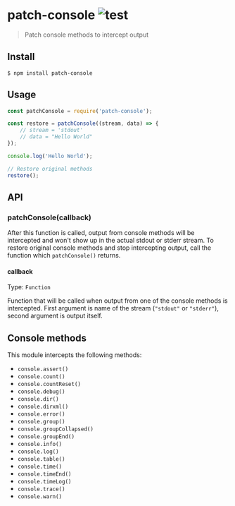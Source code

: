 # patch-console ![test](https://github.com/vadimdemedes/patch-console/workflows/test/badge.svg)

> Patch console methods to intercept output

## Install

```
$ npm install patch-console
```

## Usage

```js
const patchConsole = require('patch-console');

const restore = patchConsole((stream, data) => {
	// stream = 'stdout'
	// data = "Hello World"
});

console.log('Hello World');

// Restore original methods
restore();
```

## API

### patchConsole(callback)

After this function is called, output from console methods will be intercepted and won't show up in the actual stdout or stderr stream.
To restore original console methods and stop intercepting output, call the function which `patchConsole()` returns.

#### callback

Type: `Function`

Function that will be called when output from one of the console methods is intercepted.
First argument is name of the stream (`"stdout"` or `"stderr"`), second argument is output itself.

## Console methods

This module intercepts the following methods:

- `console.assert()`
- `console.count()`
- `console.countReset()`
- `console.debug()`
- `console.dir()`
- `console.dirxml()`
- `console.error()`
- `console.group()`
- `console.groupCollapsed()`
- `console.groupEnd()`
- `console.info()`
- `console.log()`
- `console.table()`
- `console.time()`
- `console.timeEnd()`
- `console.timeLog()`
- `console.trace()`
- `console.warn()`
